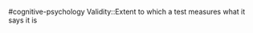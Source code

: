 #cognitive-psychology 
Validity::Extent to which a test measures what it says it is
<!--SR:!2024-04-09,2,230-->